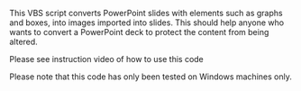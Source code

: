 This VBS script converts PowerPoint slides with elements such as graphs and boxes, into images imported into slides. This should help anyone who wants to convert a PowerPoint deck to protect the content from being altered. 

Please see instruction video of how to use this code

Please note that this code has only been tested on Windows machines only.
